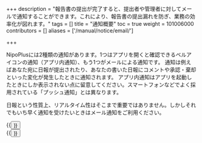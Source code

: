 +++
description = "報告書の提出が完了すると、提出者や管理者に対してメールで通知することができます。これにより、報告書の提出漏れを防ぎ、業務の効率化が図れます。"
tags = []
title = "通知概要"
toc = true
weight = 101006000
contributors = []
aliases = ['/manual/notice/email/']

+++

NipoPlusには2種類の通知があります。1つはアプリを開くと確認できるベルアイコンの通知（アプリ内通知）、もう1つがメールによる通知です。
通知は例えばあなた宛に日報が提出されたり、あなたの書いた日報にコメントや承認・棄却といった変化が発生したときに通知されます。
アプリ内通知はアプリを起動したときにしか表示されない点に留意してください。スマートフォンなどでよく採用されている「プッシュ通知」とは異なります。 

日報という性質上、リアルタイム性はそこまで重要ではありません。しかしそれでもいち早く通知を受けたいときはメール通知をご利用ください。


<div class="row justify-content-center">
<div class="col-sm-16 col-md-4">{{<button "/docs/manual/notice/app/" "アプリ内通知">}}</div>
<div class="col-sm-16 col-md-4">{{<button "/docs/manual/notice/email/" "メール通知">}}</div>
</div>